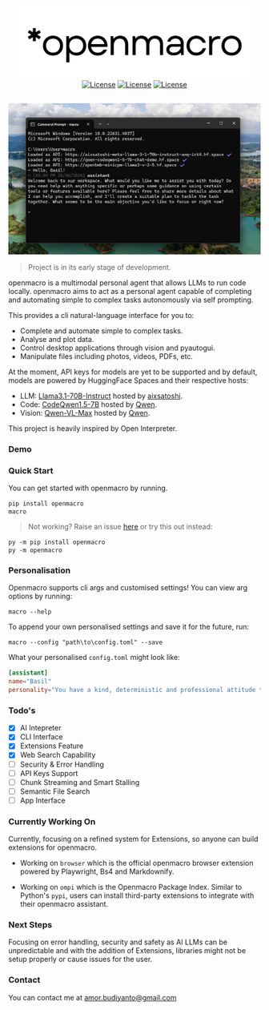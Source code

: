 <div align="center">
  <a href="https://pypi.org/project/openmacro/">
    <img src="https://raw.githubusercontent.com/Openmacro/openmacro/46bb3481766cb66983cb191db731c41f5f69d18d/docs/images/openmacro-title.svg" width="480" height="auto" alt="Openmacro"/>
  </a>
</div>
<div align="center">
<a href="LICENSE"><img src="https://img.shields.io/static/v1?label=license&message=MIT&color=white&style=flat" alt="License"/></a>
  <a href="LICENSE"><img src="https://img.shields.io/github/commit-activity/m/Openmacro/openmacro" alt="License"/></a>
  <a href="LICENSE"><img src="https://img.shields.io/github/last-commit/Openmacro/openmacro" alt="License"/></a>
</div>

##

<div align="center">
  <a href="https://pypi.org/project/openmacro/">
    <img src="https://raw.githubusercontent.com/Openmacro/openmacro/main/docs/images/demo.png" height="auto" alt="Openmacro"/>
  </a>
</div>



> Project is in its early stage of development.

openmacro is a multimodal personal agent that allows LLMs to run code locally. openmacro aims to act as a personal agent capable of completing and automating simple to complex tasks autonomously via self prompting.

This provides a cli natural-language interface for you to:

+ Complete and automate simple to complex tasks.
+ Analyse and plot data.
+ Control desktop applications through vision and pyautogui.
+ Manipulate files including photos, videos, PDFs, etc.

At the moment, API keys for models are yet to be supported and by default, models are powered by HuggingFace Spaces and their respective hosts:
+ LLM: [Llama3.1-70B-Instruct](https://huggingface.co/spaces/aixsatoshi/Meta-Llama-3.1-70B-Instruct-AWQ-INT4) hosted by [aixsatoshi](https://huggingface.co/aixsatoshi).
+ Code: [CodeQwen1.5-7B](https://huggingface.co/spaces/Qwen/CodeQwen1.5-7b-Chat-demo) hosted by [Qwen](https://huggingface.co/Qwen).
+ Vision: [Qwen-VL-Max](https://huggingface.co/spaces/Qwen/Qwen-VL-Max) hosted by [Qwen](https://huggingface.co/Qwen).

This project is heavily inspired by Open Interpreter. 

### Demo



### Quick Start
You can get started with openmacro by running.
```shell
pip install openmacro
macro
```
> Not working? Raise an issue [here](https://github.com/amooo-ooo/openmacro/issues/new) or try this out instead:
```shell
py -m pip install openmacro
py -m openmacro
```

### Personalisation
Openmacro supports cli args and customised settings! You can view arg options by running:
```shell
macro --help
```
To append your own personalised settings and save it for the future, run:
```shell
macro --config "path\to\config.toml" --save
```

What your personalised `config.toml` might look like:
```toml
[assistant]
name="Basil"
personality="You have a kind, deterministic and professional attitude towards your work and respond in a formal, yet casual manner."
```

### Todo's 
- [x] AI Intepreter
- [x] CLI Interface
- [X] Extensions Feature
- [X] Web Search Capability
- [ ] Security & Error Handling
- [ ] API Keys Support
- [ ] Chunk Streaming and Smart Stalling 
- [ ] Semantic File Search
- [ ] App Interface

### Currently Working On
Currently, focusing on a refined system for Extensions, so anyone can build extensions for openmacro.

- Working on `browser` which is the official openmacro browser extension powered by Playwright, Bs4 and Markdownify. 

- Working on `ompi` which is the Openmacro Package Index. Similar to Python's `pypi`, users can install third-party extensions to integrate with their openmacro assistant.

### Next Steps
Focusing on error handling, security and safety as AI LLMs can be unpredictable and with the addition of Extensions, libraries might not be setup properly or cause issues for the user. 

### Contact
You can contact me at [amor.budiyanto@gmail.com](mailto:amor.budiyanto@gmail.com)
